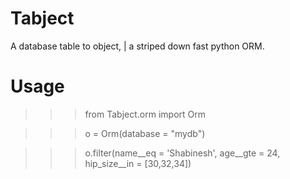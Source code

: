 Tabject
=======

A database table to object, | a striped down fast python ORM.

Usage
======

>>> from Tabject.orm import Orm

>>> o = Orm(database = "mydb")

>>> o.filter(name__eq = 'Shabinesh', age__gte = 24, hip_size__in = [30,32,34])
